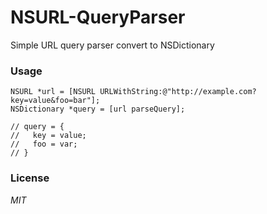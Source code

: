 NSURL-QueryParser
=================

Simple URL query parser convert to NSDictionary

### Usage

```
NSURL *url = [NSURL URLWithString:@"http://example.com?key=value&foo=bar"];
NSDictionary *query = [url parseQuery]; 

// query = {
//   key = value;
//   foo = var;
// }
```

### License

*MIT*